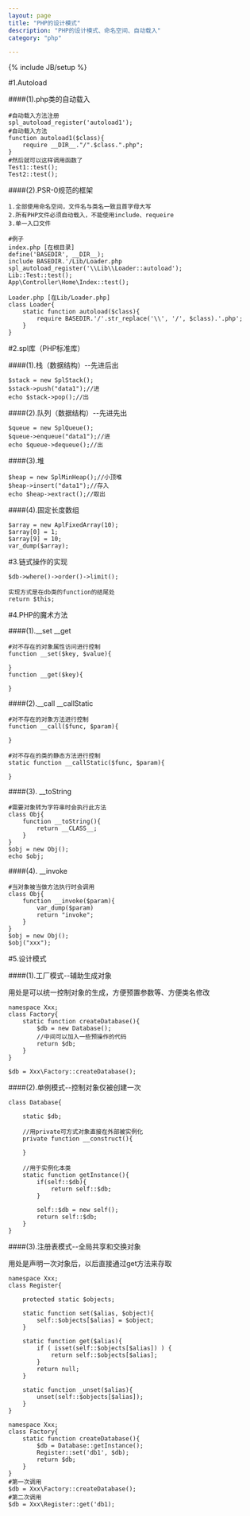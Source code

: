 ```yaml
---
layout: page
title: "PHP的设计模式"
description: "PHP的设计模式、命名空间、自动载入"
category: "php"

---
```

{% include JB/setup %}

#1.Autoload

####(1).php类的自动载入

	#自动载入方法注册
	spl_autoload_register('autoload1');
	#自动载入方法
	function autoload1($class){
		require __DIR__."/".$class.".php";
	}
	#然后就可以这样调用函数了
	Test1::test();
	Test2::test();

####(2).PSR-0规范的框架
	
	1.全部使用命名空间，文件名与类名一致且首字母大写
	2.所有PHP文件必须自动载入，不能使用include、requeire
	3.单一入口文件
	
	#例子
	index.php [在根目录]
	define('BASEDIR', __DIR__);
	include BASEDIR.'/Lib/Loader.php
	spl_autoload_register('\\Lib\\Loader::autoload');
	Lib::Test::test();
	App\Controller\Home\Index::test();
	
	Loader.php [在Lib/Loader.php]
	class Loader{
		static function autoload($class){
			require BASEDIR.'/'.str_replace('\\', '/', $class).'.php';
		}
	}

#2.spl库（PHP标准库）

####(1).栈（数据结构）--先进后出

	$stack = new SplStack();
	$stack->push("data1");//进
	echo $stack->pop();//出

####(2).队列（数据结构）--先进先出

	$queue = new SplQueue();
	$queue->enqueue("data1");//进
	echo $queue->dequeue();//出

####(3).堆

	$heap = new SplMinHeap();//小顶堆
	$heap->insert("data1");//存入
	echo $heap->extract();//取出

####(4).固定长度数组

	$array = new AplFixedArray(10);
	$array[0] = 1;
	$array[9] = 10;
	var_dump($array);

#3.链式操作的实现

	$db->where()->order()->limit();
	
	实现方式是在db类的function的结尾处
	return $this;

#4.PHP的魔术方法

####(1).__set __get

	#对不存在的对象属性访问进行控制
	function __set($key, $value){
	
	}
	function __get($key){
	
	}

####(2).__call __callStatic

	#对不存在的对象方法进行控制
	function __call($func, $param){
	
	}
	
	#对不存在的类的静态方法进行控制
	static function __callStatic($func, $param){
	
	}

####(3). __toString

	#需要对象转为字符串时会执行此方法
	class Obj{
		function __toString(){
			return __CLASS__;
		}
	}
	$obj = new Obj();
	echo $obj;

####(4). __invoke

	#当对象被当做方法执行时会调用
	class Obj{
		function __invoke($param){
			var_dump($param)
			return "invoke";
		}
	}
	$obj = new Obj();
	$obj("xxx");

#5.设计模式

####(1).工厂模式--辅助生成对象

用处是可以统一控制对象的生成，方便预置参数等、方便类名修改

	namespace Xxx;
	class Factory{
		static function createDatabase(){
			$db = new Database();
			//中间可以加入一些预操作的代码
			return $db;
		}
	}
	
	$db = Xxx\Factory::createDatabase();

####(2).单例模式--控制对象仅被创建一次

	class Database{
	
		static $db;
		
		//用private可方式对象直接在外部被实例化
		private function __construct(){
		
		}
		
		//用于实例化本类
		static function getInstance(){
			if(self::$db){
				return self::$db;
			}
			
			self::$db = new self();
			return self::$db;
		}
	}

####(3).注册表模式--全局共享和交换对象

用处是声明一次对象后，以后直接通过get方法来存取
	
	namespace Xxx;
	class Register{
	
		protected static $objects;
		
		static function set($alias, $object){
			self::$objects[$alias] = $object;
		}
		
		static function get($alias){
			if ( isset(self::$objects[$alias]) ) {  
				return self::$objects[$alias];
			}  
        	return null; 
		}
		
		static function _unset($alias){
			unset(self::$objects[$alias]);
		}
	}
	
	namespace Xxx;
	class Factory{
		static function createDatabase(){
			$db = Database::getInstance();
			Register::set('db1', $db);
			return $db;
		}
	}
	#第一次调用
	$db = Xxx\Factory::createDatabase();
	#第二次调用
	$db = Xxx\Register::get('db1);
	